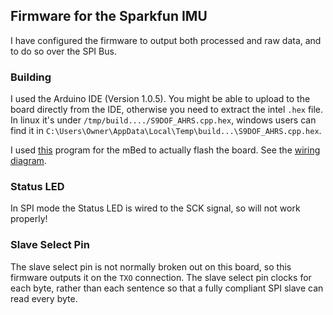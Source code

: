 ## Firmware for the Sparkfun IMU

I have configured the firmware to output both processed and raw data,
and to do so over the SPI Bus.

### Building

I used the Arduino IDE (Version 1.0.5). You might be able to upload to
the board directly from the IDE, otherwise you need to extract the
intel `.hex` file. In linux it's under
`/tmp/build..../S9DOF_AHRS.cpp.hex`, windows users can find
it in `C:\Users\Owner\AppData\Local\Temp\build...\S9DOF_AHRS.cpp.hex`.

I used
[this](http://mbed.org/users/aberk/notebook/avr910-in-system-programming-using-mbed/)
program for the mBed to actually flash the board. See the
[wiring diagram](SPI_Wire_Connections.pdf).

### Status LED

In SPI mode the Status LED is wired to the SCK signal, so will not work properly!

### Slave Select Pin

The slave select pin is not normally broken out on this board, so this
firmware outputs it on the `TXO` connection. The slave select pin
clocks for each byte, rather than each sentence so that a fully
compliant SPI slave can read every byte.
